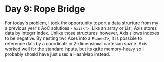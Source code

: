 # Day 9: Rope Bridge

For today's problem, I took the opportunity to port a data structure from my a previous year's AoC solutions - `Axis<T>`.
Like an array or List, Axis stores data by integer index.
Unlike those structures, however, Axis allows indexes to be negative.
By nesting two Axes into a `Plane<T>`, it is possible to reference data by a coordinate in 2-dimensional cartesian space.
Axis worked well for the standard inputs, but its quite memory-heavy so I probably should have just used a HashMap instead.